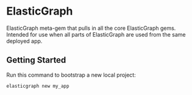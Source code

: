 # ElasticGraph

ElasticGraph meta-gem that pulls in all the core ElasticGraph gems. Intended for use when all
parts of ElasticGraph are used from the same deployed app.

## Getting Started

Run this command to bootstrap a new local project:

```bash
elasticgraph new my_app
```
